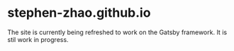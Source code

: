 # stephen-zhao.github.io

The site is currently being refreshed to work on the Gatsby framework. It is stil work in progress.